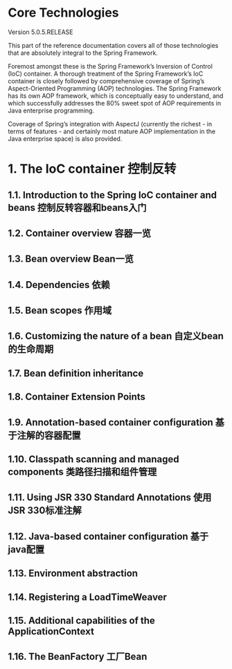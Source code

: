 # Core Technologies
Version 5.0.5.RELEASE

This part of the reference documentation covers all of those technologies that are absolutely integral to the Spring Framework.

Foremost amongst these is the Spring Framework’s Inversion of Control (IoC) container. A thorough treatment of the Spring Framework’s IoC container is closely followed by comprehensive coverage of Spring’s Aspect-Oriented Programming (AOP) technologies. The Spring Framework has its own AOP framework, which is conceptually easy to understand, and which successfully addresses the 80% sweet spot of AOP requirements in Java enterprise programming.

Coverage of Spring’s integration with AspectJ (currently the richest - in terms of features - and certainly most mature AOP implementation in the Java enterprise space) is also provided.

# 1. The IoC container 控制反转

## 1.1. Introduction to the Spring IoC container and beans 控制反转容器和beans入门

## 1.2. Container overview 容器一览

## 1.3. Bean overview  Bean一览

## 1.4. Dependencies 依赖

## 1.5. Bean scopes 作用域

## 1.6. Customizing the nature of a bean 自定义bean的生命周期

## 1.7. Bean definition inheritance 

## 1.8. Container Extension Points

## 1.9. Annotation-based container configuration 基于注解的容器配置

## 1.10. Classpath scanning and managed components 类路径扫描和组件管理

## 1.11. Using JSR 330 Standard Annotations 使用JSR 330标准注解

## 1.12. Java-based container configuration 基于java配置

## 1.13. Environment abstraction 

## 1.14. Registering a LoadTimeWeaver

## 1.15. Additional capabilities of the ApplicationContext 

## 1.16. The BeanFactory 工厂Bean

